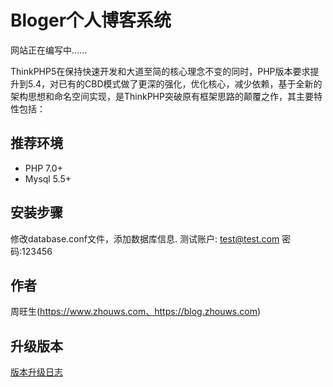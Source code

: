 Bloger个人博客系统
===============



网站正在编写中......



ThinkPHP5在保持快速开发和大道至简的核心理念不变的同时，PHP版本要求提升到5.4，对已有的CBD模式做了更深的强化，优化核心，减少依赖，基于全新的架构思想和命名空间实现，是ThinkPHP突破原有框架思路的颠覆之作，其主要特性包括：

## 推荐环境

- PHP 7.0+
- Mysql 5.5+



## 安装步骤
修改database.conf文件，添加数据库信息.
测试账户: test@test.com  密码:123456


## 作者
周旺生(https://www.zhouws.com、https://blog.zhouws.com)

## 升级版本
[版本升级日志](update.md)



